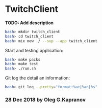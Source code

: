 # TwitchClient

**TODO: Add description**

```bash
bash> mkdir twitch_client
bash> cd twitch_client
bash> mix new ./ --sup --app twitch_client
```

Start and testing application:

```bash
bash> make packs
bash> make test
bash> ./run.sh
```

Git log the detail an information:

```bash
bash> git log --pretty="format:%ae|%an|%s"
```

### 28 Dec 2018 by Oleg G.Kapranov
